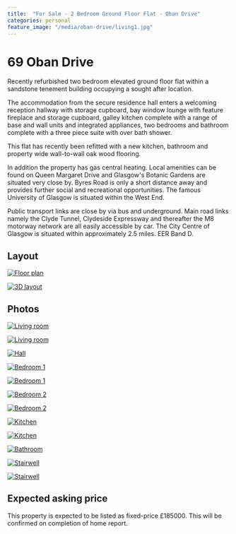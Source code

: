 ```yaml
---
title:  "For Sale - 2 Bedroom Ground Floor Flat - Oban Drive"
categories: personal
feature_image: "/media/oban-drive/living1.jpg"
---
```


69 Oban Drive
=============
Recently refurbished two bedroom elevated ground floor flat within a sandstone tenement building occupying a sought after location.

The accommodation from the secure residence hall enters a welcoming reception hallway with storage cupboard, bay window lounge with feature fireplace and storage cupboard, galley kitchen complete with a range of base and wall units and integrated appliances, two bedrooms and bathroom complete with a three piece suite with over bath shower.

This flat has recently been refitted with a new kitchen, bathroom and property wide wall-to-wall oak wood flooring.

In addition the property has gas central heating. Local amenities can be found on Queen Margaret Drive and Glasgow's Botanic Gardens are situated very close by. Byres Road is only a short distance away and provides further social and recreational opportunities. The famous University of Glasgow is situated within the West End.

Public transport links are close by via bus and underground. Main road links namely the Clyde Tunnel, Clydeside Expressway and thereafter the M8 motorway network are all easily accessible by car. The City Centre of Glasgow is situated within approximately 2.5 miles. EER Band D.

Layout
------
[![Floor plan](/media/oban-drive/floor-plan.png)](/media/oban-drive/floor-plan.png)

[![3D layout](/media/oban-drive/3d-layout.png)](/media/oban-drive/3d-layout.png)

Photos
------

[![Living room](/media/oban-drive/living1.jpg)](/media/oban-drive/living1.jpg)

[![Living room](/media/oban-drive/living2.jpg)](/media/oban-drive/living2.jpg)

[![Hall](/media/oban-drive/hall.jpg)](/media/oban-drive/hall.jpg)

[![Bedroom 1](/media/oban-drive/bedroom1.jpg)](/media/oban-drive/bedroom1.jpg)

[![Bedroom 1](/media/oban-drive/bedroom2.jpg)](/media/oban-drive/bedroom2.jpg)

[![Bedroom 2](/media/oban-drive/spare1.jpg)](/media/oban-drive/spare1.jpg)

[![Bedroom 2](/media/oban-drive/spare2.jpg)](/media/oban-drive/spare2.jpg)

[![Kitchen](/media/oban-drive/kitchen1.jpg)](/media/oban-drive/kitchen1.jpg)

[![Kitchen](/media/oban-drive/kitchen2.jpg)](/media/oban-drive/kitchen2.jpg)

[![Bathroom](/media/oban-drive/bathroom.jpg)](/media/oban-drive/bathroom.jpg)

[![Stairwell](/media/oban-drive/stairwell1.jpg)](/media/oban-drive/stairwell1.jpg)

[![Stairwell](/media/oban-drive/stairwell2.jpg)](/media/oban-drive/stairwell2.jpg)

Expected asking price
---------------------
This property is expected to be listed as fixed-price £185000. This will be confirmed on completion of home report.
